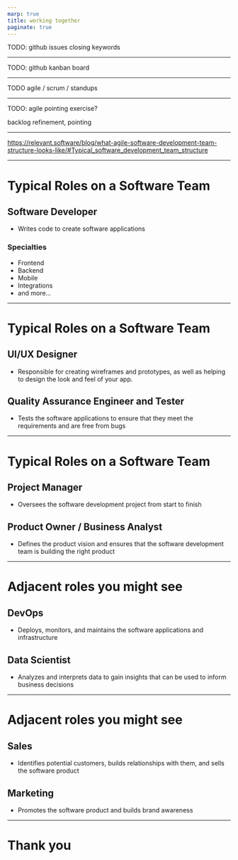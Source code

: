```yaml
---
marp: true
title: working together
paginate: true
---
```


TODO: github issues
closing keywords

---

TODO: github kanban board


---

TODO agile / scrum / standups

---

TODO: agile pointing exercise?

backlog refinement, pointing

---
https://relevant.software/blog/what-agile-software-development-team-structure-looks-like/#Typical_software_development_team_structure

---
# Typical Roles on a Software Team

## Software Developer
* Writes code to create software applications

### Specialties
* Frontend
* Backend
* Mobile
* Integrations
* and more...

---

# Typical Roles on a Software Team

## UI/UX Designer
* Responsible for creating wireframes and prototypes, as well as helping to design the look and feel of your app.

## Quality Assurance Engineer and Tester
* Tests the software applications to ensure that they meet the requirements and are free from bugs


---

# Typical Roles on a Software Team

## Project Manager
* Oversees the software development project from start to finish

## Product Owner / Business Analyst
* Defines the product vision and ensures that the software development team is building the right product

---
# Adjacent roles you might see

## DevOps
* Deploys, monitors, and maintains the software applications and infrastructure

## Data Scientist
* Analyzes and interprets data to gain insights that can be used to inform business decisions

---

# Adjacent roles you might see

## Sales
- Identifies potential customers, builds relationships with them, and sells the software product

## Marketing
- Promotes the software product and builds brand awareness

---

# Thank you
